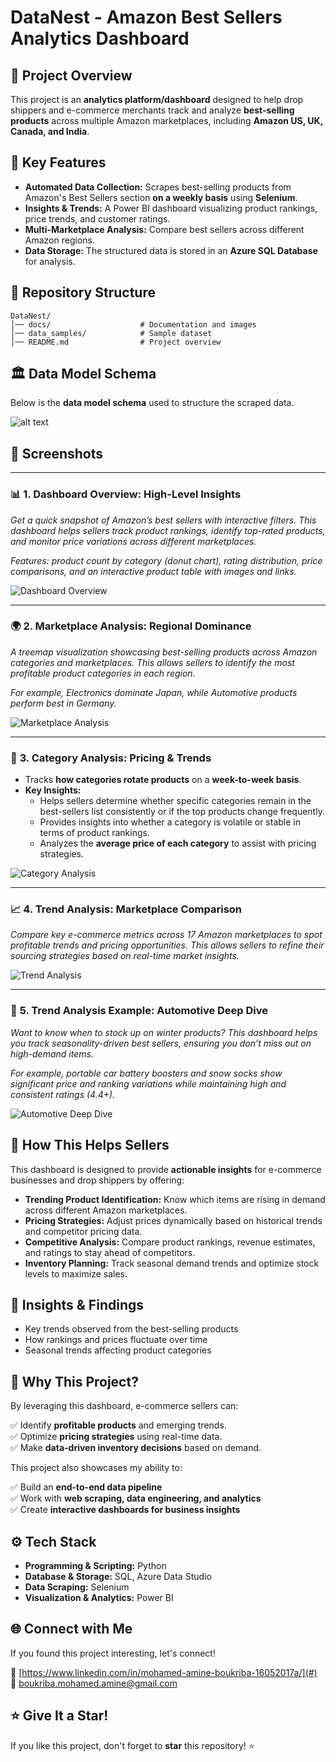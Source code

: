# DataNest - Amazon Best Sellers Analytics Dashboard

## 🚀 Project Overview

This project is an **analytics platform/dashboard** designed to help drop shippers and e-commerce merchants track and analyze **best-selling products** across multiple Amazon marketplaces, including **Amazon US, UK, Canada, and India**.

## 📌 Key Features

- **Automated Data Collection:** Scrapes best-selling products from Amazon's Best Sellers section **on a weekly basis** using **Selenium**.
- **Insights & Trends:** A Power BI dashboard visualizing product rankings, price trends, and customer ratings.
- **Multi-Marketplace Analysis:** Compare best sellers across different Amazon regions.
- **Data Storage:** The structured data is stored in an **Azure SQL Database** for analysis.

## 📂 Repository Structure

```
DataNest/
│── docs/                    # Documentation and images
│── data_samples/            # Sample dataset
│── README.md                # Project overview
```

## 🏛 Data Model Schema

Below is the **data model schema** used to structure the scraped data.

![alt text](docs/data_model_schema.png "Schema")

## 📸 Screenshots

---

### 📊 **1. Dashboard Overview: High-Level Insights**  
*Get a quick snapshot of Amazon’s best sellers with interactive filters. This dashboard helps sellers track product rankings, identify top-rated products, and monitor price variations across different marketplaces.*  

*Features: product count by category (donut chart), rating distribution, price comparisons, and an interactive product table with images and links.*  

![Dashboard Overview](docs/overview.png)

---

### 🌍 **2. Marketplace Analysis: Regional Dominance**  
*A treemap visualization showcasing best-selling products across Amazon categories and marketplaces. This allows sellers to identify the most profitable product categories in each region.*  

*For example, Electronics dominate Japan, while Automotive products perform best in Germany.*  

![Marketplace Analysis](docs/marketplace_analysis.png)

---

### 🛒 **3. Category Analysis: Pricing & Trends**  
- Tracks **how categories rotate products** on a **week-to-week basis**.  
- **Key Insights:**  
  - Helps sellers determine whether specific categories remain in the best-sellers list consistently or if the top products change frequently.  
  - Provides insights into whether a category is volatile or stable in terms of product rankings.  
  - Analyzes the **average price of each category** to assist with pricing strategies.
 

    
![Category Analysis](docs/category_analysis.png)

---

### 📈 **4. Trend Analysis: Marketplace Comparison**  
*Compare key e-commerce metrics across 17 Amazon marketplaces to spot profitable trends and pricing opportunities. This allows sellers to refine their sourcing strategies based on real-time market insights.*  

![Trend Analysis](docs/trend_analysis.png)

---

### 🔧 **5. Trend Analysis Example: Automotive Deep Dive**  
*Want to know when to stock up on winter products? This dashboard helps you track seasonality-driven best sellers, ensuring you don’t miss out on high-demand items.*  

*For example, portable car battery boosters and snow socks show significant price and ranking variations while maintaining high and consistent ratings (4.4+).*  

![Automotive Deep Dive](docs/trend_analysis_example.png)

## 🛒 How This Helps Sellers

This dashboard is designed to provide **actionable insights** for e-commerce businesses and drop shippers by offering:

- **Trending Product Identification:** Know which items are rising in demand across different Amazon marketplaces.
- **Pricing Strategies:** Adjust prices dynamically based on historical trends and competitor pricing data.
- **Competitive Analysis:** Compare product rankings, revenue estimates, and ratings to stay ahead of competitors.
- **Inventory Planning:** Track seasonal demand trends and optimize stock levels to maximize sales.

## 📝 Insights & Findings

- Key trends observed from the best-selling products
- How rankings and prices fluctuate over time
- Seasonal trends affecting product categories

## 📌 Why This Project?

By leveraging this dashboard, e-commerce sellers can:

✅ Identify **profitable products** and emerging trends.  
✅ Optimize **pricing strategies** using real-time data.  
✅ Make **data-driven inventory decisions** based on demand.  

This project also showcases my ability to:

✅ Build an **end-to-end data pipeline**  
✅ Work with **web scraping, data engineering, and analytics**  
✅ Create **interactive dashboards for business insights**  

## ⚙️ Tech Stack

- **Programming & Scripting:** Python
- **Database & Storage:** SQL, Azure Data Studio
- **Data Scraping:** Selenium
- **Visualization & Analytics:** Power BI

## 🌐 Connect with Me

If you found this project interesting, let's connect!

📩 [https://www.linkedin.com/in/mohamed-amine-boukriba-16052017a/](#)  
📧 [boukriba.mohamed.amine@gmail.com](#)  

## ⭐ Give It a Star!

If you like this project, don't forget to **star** this repository! ⭐

